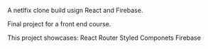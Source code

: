 A netlfix clone build usign React and Firebase.

Final project for a front end course. 

This project showcases:
    React Router
    Styled Componets
    Firebase 
    